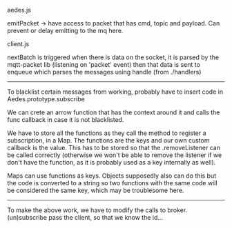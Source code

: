 aedes.js

emitPacket
-> have access to packet that has cmd, topic and payload. Can prevent or delay emitting to the mq here.


client.js

nextBatch is triggered when there is data on the socket, it is parsed by the mqtt-packet lib (listening on 'packet' event)
then that data is sent to enqueue which parses the messages using handle (from ./handlers)


---
To blacklist certain messages from working, probably have to insert code in Aedes.prototype.subscribe

We can crete an arrow function that has the context around it and calls the func callback in case it is not blacklisted.

We have to store all the functions as they call the method to register a subscription, in a Map.
The functions are the keys and our own custom callback is the value.
This has to be stored so that the .removeListener can be called correctly (otherwise we won't be able to remove the listener if we don't have the function, as it is probably used as a key internally as well).

Maps can use functions as keys. Objects supposedly also can do this but the code is converted to a string so two functions with the same code will be considered the same key, which may be troublesome here.

---

To make the above work, we have to modify the calls to broker.(un)subscribe pass the client, so that we know the id...
